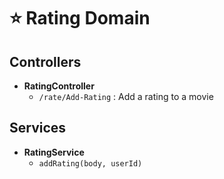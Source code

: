 # ⭐ Rating Domain

## Controllers
- **RatingController**
  - `/rate/Add-Rating` : Add a rating to a movie

## Services
- **RatingService**
  - `addRating(body, userId)`